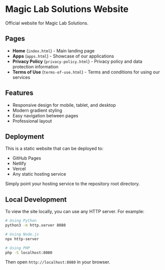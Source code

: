 # Magic Lab Solutions Website

Official website for Magic Lab Solutions.

## Pages

- **Home** (`index.html`) - Main landing page
- **Apps** (`apps.html`) - Showcase of our applications
- **Privacy Policy** (`privacy-policy.html`) - Privacy policy and data protection information
- **Terms of Use** (`terms-of-use.html`) - Terms and conditions for using our services

## Features

- Responsive design for mobile, tablet, and desktop
- Modern gradient styling
- Easy navigation between pages
- Professional layout

## Deployment

This is a static website that can be deployed to:
- GitHub Pages
- Netlify
- Vercel
- Any static hosting service

Simply point your hosting service to the repository root directory.

## Local Development

To view the site locally, you can use any HTTP server. For example:

```bash
# Using Python
python3 -m http.server 8080

# Using Node.js
npx http-server

# Using PHP
php -S localhost:8080
```

Then open `http://localhost:8080` in your browser.
